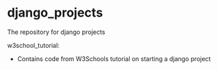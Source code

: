 # django_projects

The repository for django projects

w3school_tutorial:
- Contains code from W3Schools tutorial on starting a django project
